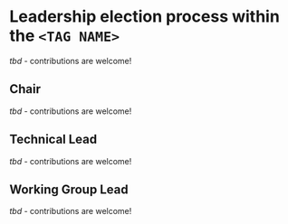 # Leadership election process within the `<TAG NAME>`

*tbd* - contributions are welcome!

## Chair

*tbd* - contributions are welcome!

## Technical Lead

*tbd* - contributions are welcome!

## Working Group Lead

*tbd* - contributions are welcome!